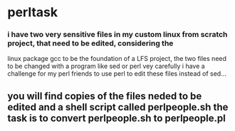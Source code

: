 # perltask


### i have two very sensitive files in my custom linux from scratch project, that need to be edited, considering the 
linux package gcc to be the foundation of a LFS project, the two files need to be changed with a program like sed or perl vey carefully
i have a challenge for my perl friends to use perl to edit these files instead of sed...


## you will find copies of the files neded to be edited and a shell script called perlpeople.sh the task is to convert perlpeople.sh to perlpeople.pl
